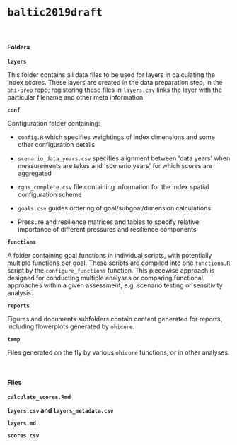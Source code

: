 # `baltic2019draft`

<br/>

#### Folders

**`layers`**

This folder contains all data files to be used for layers in calculating the index scores. These layers are created in the data preparation step, in the `bhi-prep` repo; registering these files in `layers.csv` links the layer with the particular filename and other meta information.

**`conf`**

Configuration folder containing: 

- `config.R` which specifies weightings of index dimensions and some other configuration details

- `scenario_data_years.csv` specifies alignment between 'data years' when measurements are takes and 'scenario years' for which scores are aggregated

- `rgns_complete.csv` file containing information for the index spatial configuration scheme

- `goals.csv` guides ordering of goal/subgoal/dimension calculations

- Pressure and resilience matrices and tables to specify relative importance of different pressures and resilience components

**`functions`**

A folder containing goal functions in individual scripts, with potentially multiple functions per goal. These scripts are compiled into one `functions.R` script by the `configure_functions` function. This piecewise approach is designed for conducting multiple analyses or comparing functional approaches within a given assessment, e.g. scenario testing or sensitivity analysis.

**`reports`**

Figures and documents subfolders contain content generated for reports, including flowerplots generated by `ohicore`.

**`temp`**

Files generated on the fly by various `ohicore` functions, or in other analyses.

<br/>

#### Files

**`calculate_scores.Rmd`**

**`layers.csv` and `layers_metadata.csv`**

**`layers.md`**

**`scores.csv`**
